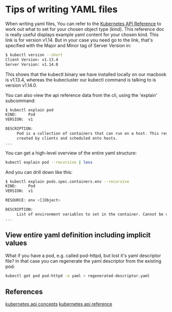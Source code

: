 # Tips of writing YAML files

When writing yaml files, You can refer to the [Kubernetes API Reference](https://kubernetes.io/docs/reference/generated/kubernetes-api/v1.14/) to work out what to set for your chosen object type (kind). This reference doc is really useful displays example yaml content for your chosen kind. This link is for version v1.14. But in your case you need go to the link, that's specified with the Major and Minor tag of Server Version in:

```bash
$ kubectl version --short
Client Version: v1.13.4
Server Version: v1.14.0
```

This shows that the kubectl binary we have installed locally on our macbook is v1.13.4, whereas the kubecluster our kubectl command is talking to is version v1.14.0.

You can also view the api reference data from the cli, using the 'explain' subcommand:

```bash
$ kubectl explain pod
KIND:     Pod
VERSION:  v1

DESCRIPTION:
     Pod is a collection of containers that can run on a host. This resource is
     created by clients and scheduled onto hosts.
...
```

You can get a high-level overview of the entire yaml structure:

```bash
kubectl explain pod --recursive | less
```

And you can drill down like this:

```bash
$ kubectl explain pods.spec.containers.env --recursive
KIND:     Pod
VERSION:  v1

RESOURCE: env <[]Object>

DESCRIPTION:
     List of environment variables to set in the container. Cannot be updated.
...
```


## View entire yaml definition including implicit values

What if you have a pod, e.g. called pod-httpd, but lost it's yaml descriptor file? In that case you can regenerate the yaml descriptor from the existing pod:

```bash
kubectl get pod pod-httpd -o yaml > regenerated-descriptor.yaml
```

## References

[kubernetes api concepts](https://kubernetes.io/docs/concepts/overview/kubernetes-api/)
[kubernetes api reference](https://kubernetes.io/docs/reference/generated/kubernetes-api/v1.13/)